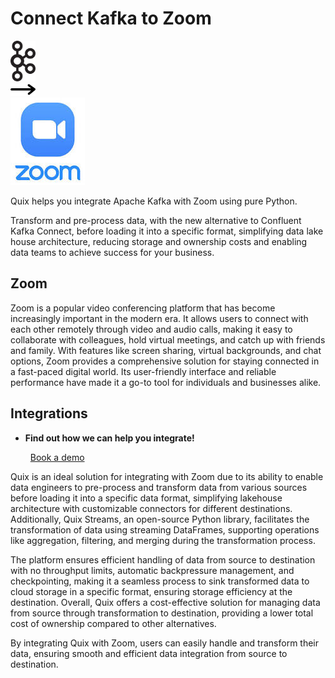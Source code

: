 # Connect Kafka to Zoom

<div class="connect-images cards blog-grid-card" markdown>
<div>
<img src="../images/kafka_logo.png" width="40px" />
</div>
<div>
<img src="../images/arrow.svg" width="40px" />
</div>
<div>
<img src="./images/zoom_1.jpg" />
</div>
</div>

Quix helps you integrate Apache Kafka with Zoom using pure Python.

Transform and pre-process data, with the new alternative to Confluent Kafka Connect, before loading it into a specific format, simplifying data lake house architecture, reducing storage and ownership costs and enabling data teams to achieve success for your business.

## Zoom

Zoom is a popular video conferencing platform that has become increasingly important in the modern era. It allows users to connect with each other remotely through video and audio calls, making it easy to collaborate with colleagues, hold virtual meetings, and catch up with friends and family. With features like screen sharing, virtual backgrounds, and chat options, Zoom provides a comprehensive solution for staying connected in a fast-paced digital world. Its user-friendly interface and reliable performance have made it a go-to tool for individuals and businesses alike.

## Integrations

<div class="grid cards" markdown>

- __Find out how we can help you integrate!__

    <a class="md-button md-button--primary" href="https://quix.io/book-a-demo" target="_blank" style="margin:.5rem;">Book a demo</a>

</div>


Quix is an ideal solution for integrating with Zoom due to its ability to enable data engineers to pre-process and transform data from various sources before loading it into a specific data format, simplifying lakehouse architecture with customizable connectors for different destinations. Additionally, Quix Streams, an open-source Python library, facilitates the transformation of data using streaming DataFrames, supporting operations like aggregation, filtering, and merging during the transformation process.

The platform ensures efficient handling of data from source to destination with no throughput limits, automatic backpressure management, and checkpointing, making it a seamless process to sink transformed data to cloud storage in a specific format, ensuring storage efficiency at the destination. Overall, Quix offers a cost-effective solution for managing data from source through transformation to destination, providing a lower total cost of ownership compared to other alternatives.

By integrating Quix with Zoom, users can easily handle and transform their data, ensuring smooth and efficient data integration from source to destination.


